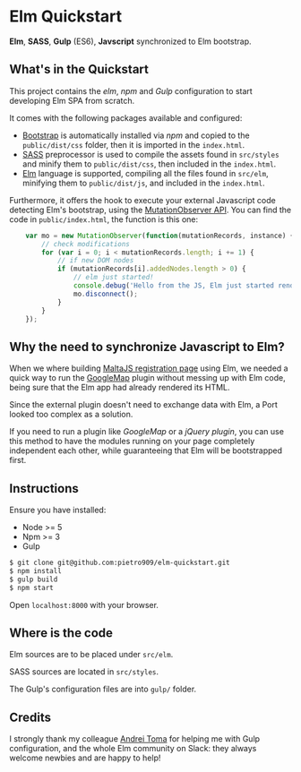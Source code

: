 # Elm Quickstart
**Elm**, **SASS**, **Gulp** (ES6), **Javscript** synchronized to Elm bootstrap.

## What's in the Quickstart
This project contains the *elm*, *npm* and *Gulp* configuration to start developing
 Elm SPA from scratch.

It comes with the following packages available and configured:

* [Bootstrap](http://getbootstrap.com/) is automatically installed via *npm* and
 copied to the `public/dist/css` folder, then it is imported in the `index.html`.
* [SASS](http://sass-lang.com/) preprocessor is used to compile the assets found in
 `src/styles` and minify them to `public/dist/css`, then included in the `index.html`.
* [Elm](http://elm-lang.org/) language is supported, compiling all the files found in
 `src/elm`, minifying them to `public/dist/js`, and included in the `index.html`.

Furthermore, it offers the hook to execute your external Javascript code detecting
 Elm's bootstrap, using the
  [MutationObserver API](https://developer.mozilla.org/en/docs/Web/API/MutationObserver).
You can find the code in `public/index.html`, the function is this one:

```javascript
    var mo = new MutationObserver(function(mutationRecords, instance) {
        // check modifications
        for (var i = 0; i < mutationRecords.length; i += 1) {
            // if new DOM nodes
            if (mutationRecords[i].addedNodes.length > 0) {
                // elm just started!
                console.debug('Hello from the JS, Elm just started rendering!');
                mo.disconnect();
            }
        }
    });
```

## Why the need to synchronize Javascript to Elm?
When we where building [MaltaJS registration page](https://github.com/roedit/maltajs-elm)
 using Elm, we needed a quick  way to run the [GoogleMap](https://developers.google.com/maps/)
 plugin without messing up with Elm code, being sure that the Elm app had
 already rendered its HTML.
 
Since the external plugin doesn't need to exchange data with Elm, a Port looked
 too complex as a solution.

If you need to run a plugin like *GoogleMap* or a *jQuery plugin*, you can use this
 method to have the modules running on your page completely independent each other,
 while guaranteeing that Elm will be bootstrapped first. 


## Instructions

Ensure you have installed:
* Node >= 5
* Npm >= 3
* Gulp

```sh
$ git clone git@github.com:pietro909/elm-quickstart.git
$ npm install
$ gulp build
$ npm start
```

Open `localhost:8000` with your browser.

## Where is the code
Elm sources are to be placed under `src/elm`.

SASS sources are located in `src/styles`.

The Gulp's configuration files are into `gulp/` folder.

## Credits
I strongly thank my colleague [Andrei Toma](http://andreitoma.com/) for helping me
 with Gulp configuration, and the whole Elm community on Slack: they always welcome
 newbies and are happy to help!
